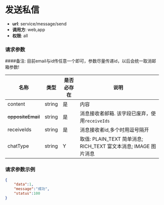 发送私信
=======

- **url**: service/message/send
- **调用方**: web,app
- **权限**: all

### 请求参数  
####备注: 目前email与id传任意一个即可，参数尽量传递id，以后会统一取消邮箱参数!

|        名称       |  类型  | 是否必存在 |                               说明                              |
|-------------------|--------|------------|-----------------------------------------------------------------|
| content           | string | 是         | 内容                                                            |
| ~~oppositeEmail~~ | string | 是         | 消息接收者邮箱. 该字段已废弃，使用`receiveIds`                  |
| receiveIds        | string | 是         | 消息接收者id,多个时用逗号隔开                                   |
| chatType          | string | Y          | 取值: PLAIN_TEXT 简单消息; RICH_TEXT 富文本消息; IMAGE 图片消息 |


### 请求参数示例

```json
{
	"data":1,
	"message":"成功",
	"status":100
}
```
